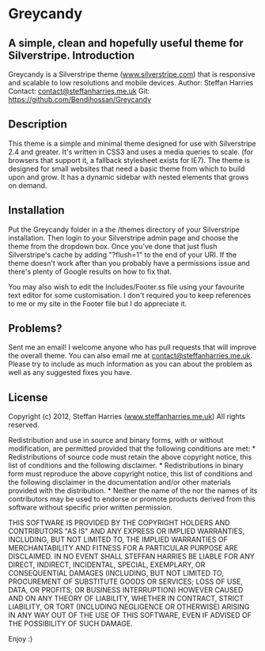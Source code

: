 Greycandy
=============
A simple, clean and hopefully useful theme for Silverstripe.
Introduction
-------------
 Greycandy is a Silverstripe theme (www.silverstripe.com) that is responsive and scalable to low resolutions and mobile devices.
 Author: Steffan Harries
 Contact: contact@steffanharries.me.uk
 Git: https://github.com/Bendihossan/Greycandy 

Description
-------------
This theme is a simple and minimal theme designed for use with Silverstripe 2.4 and greater.  It's written in CSS3 and uses a media queries to scale. (for browsers that support it, a fallback stylesheet exists for IE7). 
The theme is designed for small websites that need a basic theme from which to build upon and grow.
It has a dynamic sidebar with nested elements that grows on demand.

Installation
-------------
Put the Greycandy folder in a the /themes directory of your Silverstripe installation. Then login to your Silverstripe admin page and choose the theme from the dropdown box. Once you've done that just flush Silverstripe's cache by adding "?flush=1" to the end of your URI. If the theme doesn't work after than you probably have a permissions issue and there's plenty of Google results on how to fix that.

You may also wish to edit the Includes/Footer.ss file using your favourite text editor for some customisation. I don't required you to keep references to me or my site in the Footer file but I do appreciate it.

Problems?
-------------
Sent me an email! I welcome anyone who has pull requests that will improve the overall theme. You can also email me at contact@steffanharries.me.uk. Please try to include as much information as you can about the problem as well as any suggested fixes you have.

License
-------------
Copyright (c) 2012, Steffan Harries (www.steffanharries.me.uk)
All rights reserved.

Redistribution and use in source and binary forms, with or without
modification, are permitted provided that the following conditions are met:
    * Redistributions of source code must retain the above copyright
      notice, this list of conditions and the following disclaimer.
    * Redistributions in binary form must reproduce the above copyright
      notice, this list of conditions and the following disclaimer in the
      documentation and/or other materials provided with the distribution.
    * Neither the name of the <organization> nor the
      names of its contributors may be used to endorse or promote products
      derived from this software without specific prior written permission.

THIS SOFTWARE IS PROVIDED BY THE COPYRIGHT HOLDERS AND CONTRIBUTORS "AS IS" AND
ANY EXPRESS OR IMPLIED WARRANTIES, INCLUDING, BUT NOT LIMITED TO, THE IMPLIED
WARRANTIES OF MERCHANTABILITY AND FITNESS FOR A PARTICULAR PURPOSE ARE
DISCLAIMED. IN NO EVENT SHALL STEFFAN HARRIES BE LIABLE FOR ANY
DIRECT, INDIRECT, INCIDENTAL, SPECIAL, EXEMPLARY, OR CONSEQUENTIAL DAMAGES
(INCLUDING, BUT NOT LIMITED TO, PROCUREMENT OF SUBSTITUTE GOODS OR SERVICES;
LOSS OF USE, DATA, OR PROFITS; OR BUSINESS INTERRUPTION) HOWEVER CAUSED AND
ON ANY THEORY OF LIABILITY, WHETHER IN CONTRACT, STRICT LIABILITY, OR TORT
(INCLUDING NEGLIGENCE OR OTHERWISE) ARISING IN ANY WAY OUT OF THE USE OF THIS
SOFTWARE, EVEN IF ADVISED OF THE POSSIBILITY OF SUCH DAMAGE.

Enjoy :)